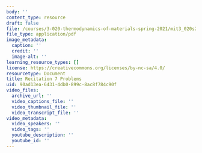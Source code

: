 ```yaml
---
body: ''
content_type: resource
draft: false
file: /courses/3-020-thermodynamics-of-materials-spring-2021/mit3_020s21_recitation7_problems.pdf
file_type: application/pdf
image_metadata:
  caption: ''
  credit: ''
  image-alt: ''
learning_resource_types: []
license: https://creativecommons.org/licenses/by-nc-sa/4.0/
resourcetype: Document
title: Recitation 7 Problems
uid: 90ad13ea-6431-4db0-899c-8ac8f784c90f
video_files:
  archive_url: ''
  video_captions_file: ''
  video_thumbnail_file: ''
  video_transcript_file: ''
video_metadata:
  video_speakers: ''
  video_tags: ''
  youtube_description: ''
  youtube_id: ''
---
```

